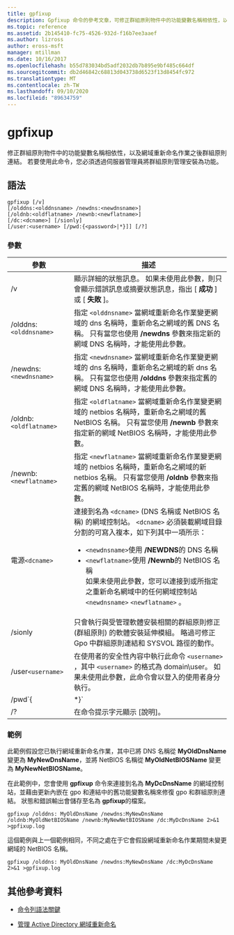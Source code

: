 ```yaml
---
title: gpfixup
description: Gpfixup 命令的參考文章，可修正群組原則物件中的功能變數名稱相依性，以及網域重新命名作業之後的群組原則連結。
ms.topic: reference
ms.assetid: 2b145410-fc75-4526-932d-f16b7ee3aaef
ms.author: lizross
author: eross-msft
manager: mtillman
ms.date: 10/16/2017
ms.openlocfilehash: b55d783034bd5adf2032db7b895e9bf485c664df
ms.sourcegitcommit: db2d46842c68813d043738d6523f13d8454fc972
ms.translationtype: MT
ms.contentlocale: zh-TW
ms.lasthandoff: 09/10/2020
ms.locfileid: "89634759"
---
```

# <a name="gpfixup"></a>gpfixup

修正群組原則物件中的功能變數名稱相依性，以及網域重新命名作業之後群組原則連結。 若要使用此命令，您必須透過伺服器管理員將群組原則管理安裝為功能。

## <a name="syntax"></a>語法

```
gpfixup [/v]
[/olddns:<olddnsname> /newdns:<newdnsname>]
[/oldnb:<oldflatname> /newnb:<newflatname>]
[/dc:<dcname>] [/sionly]
[/user:<username> [/pwd:{<password>|*}]] [/?]
```

### <a name="parameters"></a>參數

| 參數 | 描述 |
| --------- |------------ |
| /v | 顯示詳細的狀態訊息。 如果未使用此參數，則只會顯示錯誤訊息或摘要狀態訊息，指出 [ **成功** ] 或 [ **失敗** ]。 |
| /olddns:`<olddnsname>` | 指定 `<olddnsname>` 當網域重新命名作業變更網域的 dns 名稱時，重新命名之網域的舊 DNS 名稱。 只有當您也使用 **/newdns** 參數來指定新的網域 DNS 名稱時，才能使用此參數。 |
| /newdns:`<newdnsname>` | 指定 `<newdnsname>` 當網域重新命名作業變更網域的 dns 名稱時，重新命名之網域的新 dns 名稱。 只有當您也使用 **/olddns** 參數來指定舊的網域 DNS 名稱時，才能使用此參數。 |
| /oldnb:`<oldflatname>` | 指定 `<oldflatname>` 當網域重新命名作業變更網域的 netbios 名稱時，重新命名之網域的舊 NetBIOS 名稱。 只有當您使用 **/newnb** 參數來指定新的網域 NetBIOS 名稱時，才能使用此參數。 |
| /newnb:`<newflatname>` | 指定 `<newflatname>` 當網域重新命名作業變更網域的 netbios 名稱時，重新命名之網域的新 netbios 名稱。 只有當您使用 **/oldnb** 參數來指定舊的網域 NetBIOS 名稱時，才能使用此參數。 |
| 電源`<dcname>` | 連接到名為 `<dcname>` (DNS 名稱或 NetBIOS 名稱) 的網域控制站。 `<dcname>` 必須裝載網域目錄分割的可寫入複本，如下列其中一項所示：<ul><li>`<newdnsname>`使用 **/NEWDNS**的 DNS 名稱</li><li>`<newflatname>`使用 **/Newnb**的 NetBIOS 名稱</br>如果未使用此參數，您可以連接到或所指定之重新命名網域中的任何網域控制站 `<newdnsname>` `<newflatname>` 。</li></ul> |
| /sionly | 只會執行與受管理軟體安裝相關的群組原則修正 (群組原則) 的軟體安裝延伸模組。 略過可修正 Gpo 中群組原則連結和 SYSVOL 路徑的動作。 |
| /user`<username>` |在使用者的安全性內容中執行此命令 `<username>` ，其中 `<username>` 的格式為 domain\user。 如果未使用此參數，此命令會以登入的使用者身分執行。 |
| /pwd`{<password> | *}` | 指定使用者的密碼。 |
| /? | 在命令提示字元顯示 [說明]。 |

### <a name="examples"></a>範例

此範例假設您已執行網域重新命名作業，其中已將 DNS 名稱從 **MyOldDnsName** 變更為 **MyNewDnsName**，並將 NetBIOS 名稱從 **MyOldNetBIOSName** 變更為 **MyNewNetBIOSName**。

在此範例中，您會使用 **gpfixup** 命令來連接到名為 **MyDcDnsName** 的網域控制站，並藉由更新內嵌在 gpo 和連結中的舊功能變數名稱來修復 gpo 和群組原則連結。 狀態和錯誤輸出會儲存至名為 **gpfixup**的檔案。

```
gpfixup /olddns: MyOldDnsName /newdns:MyNewDnsName /oldnb:MyOldNetBIOSName /newnb:MyNewNetBIOSName /dc:MyDcDnsName 2>&1 >gpfixup.log
```

這個範例與上一個範例相同，不同之處在于它會假設網域重新命名作業期間未變更網域的 NetBIOS 名稱。

```
gpfixup /olddns: MyOldDnsName /newdns:MyNewDnsName /dc:MyDcDnsName 2>&1 >gpfixup.log
```

## <a name="additional-references"></a>其他參考資料

- [命令列語法關鍵](command-line-syntax-key.md)

- [管理 Active Directory 網域重新命名](/previous-versions/windows/it-pro/windows-server-2008-r2-and-2008/cc794869(v=ws.10))
